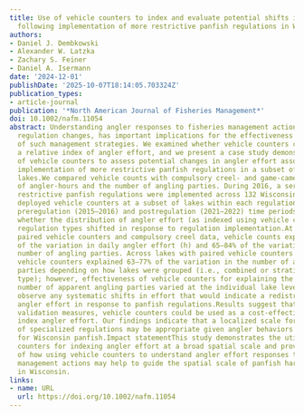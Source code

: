 ```yaml
---
title: Use of vehicle counters to index and evaluate potential shifts in angler effort
  following implementation of more restrictive panfish regulations in Wisconsin lakes
authors:
- Daniel J. Dembkowski
- Alexander W. Latzka
- Zachary S. Feiner
- Daniel A. Isermann
date: '2024-12-01'
publishDate: '2025-10-07T18:14:05.703324Z'
publication_types:
- article-journal
publication: '*North American Journal of Fisheries Management*'
doi: 10.1002/nafm.11054
abstract: Understanding angler responses to fisheries management actions, such as
  regulation changes, has important implications for the effectiveness and efficacy
  of such management strategies. We examined whether vehicle counters could provide
  a relative index of angler effort, and we present a case study demonstrating use
  of vehicle counters to assess potential changes in angler effort associated with
  implementation of more restrictive panfish regulations in a subset of Wisconsin
  lakes.We compared vehicle counts with compulsory creel‐ and game‐camera‐based estimates
  of angler‐hours and the number of angling parties. During 2016, a series of more
  restrictive panfish regulations were implemented across 132 Wisconsin lakes. We
  deployed vehicle counters at a subset of lakes within each regulation type during
  preregulation (2015–2016) and postregulation (2021–2022) time periods to assess
  whether the distribution of angler effort (as indexed using vehicle counters) among
  regulation types shifted in response to regulation implementation.At lakes with
  paired vehicle counters and compulsory creel data, vehicle counts explained 57–72%
  of the variation in daily angler effort (h) and 65–84% of the variation in daily
  number of angling parties. Across lakes with paired vehicle counters and game cameras,
  vehicle counters explained 63–77% of the variation in the number of apparent angling
  parties depending on how lakes were grouped (i.e., combined or stratified by regulation
  type); however, effectiveness of vehicle counters for explaining the variation in
  number of apparent angling parties varied at the individual lake level. We did not
  observe any systematic shifts in effort that would indicate a redistribution of
  angler effort in response to panfish regulations.Results suggest that given appropriate
  validation measures, vehicle counters could be used as a cost‐effective tool to
  index angler effort. Our findings indicate that a localized scale for implementation
  of specialized regulations may be appropriate given angler behaviors and preferences
  for Wisconsin panfish.Impact statementThis study demonstrates the utility of vehicle
  counters for indexing angler effort at a broad spatial scale and provides an application
  of how using vehicle counters to understand angler effort responses to fisheries
  management actions may help to guide the spatial scale of panfish harvest management
  in Wisconsin.
links:
- name: URL
  url: https://doi.org/10.1002/nafm.11054
---
```

